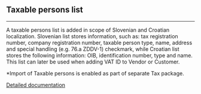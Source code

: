 ## **Taxable persons list** ##
-----
 
A taxable persons list is added in scope of Slovenian and Croatian localization. Slovenian list stores information, such as: tax registration number, company registration number, taxable person type, name, address and special handling (e.g. 76.a ZDDV-1) checkmark, while Croatian list stores the following information: OIB, identification number, type and name. This list can later be used when adding VAT ID to Vendor or Customer. 

*Import of Taxable persons is enabled as part of separate Tax package.

[Detailed documentation](http://axweb/_layouts/15/WopiFrame2.aspx?sourcedoc=/D365O%20Localization%20Documents/D365O%20LOC_Tax%20identification%20number.docx&action=default)